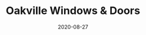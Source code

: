 ---
slug: "/projects/owd/"
date: "2020-08-27"
title: "Oakville Windows & Doors"
image: "/img/owd.png"
techStack:
    - "Hugo"
    - "Netlify"
    - "HTML, CSS, JS"
description: "Site currently in progress for a client. Built using Hugo for SSG and integrated with Netlify to provide CMS capabilities as well as easy CI/CD. I worked with a designer to create the ui, and all code is written by me."
link: "https://github.com/noahvarghese/OWD"
---